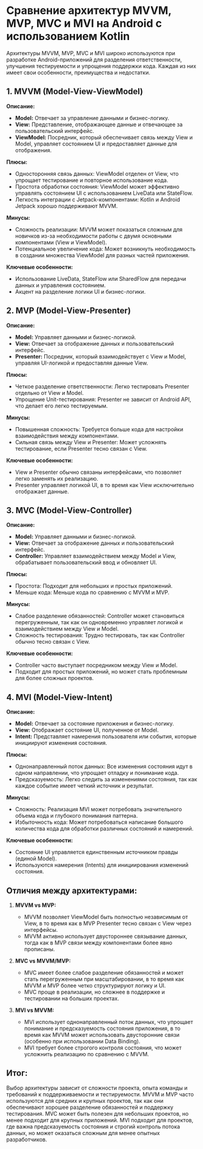 # Сравнение архитектур MVVM, MVP, MVC и MVI на Android с использованием Kotlin

Архитектуры MVVM, MVP, MVC и MVI широко используются при разработке Android-приложений для разделения ответственности, улучшения тестируемости и упрощения поддержки кода. Каждая из них имеет свои особенности, преимущества и недостатки.

## 1. MVVM (Model-View-ViewModel)

**Описание:**
- **Model:** Отвечает за управление данными и бизнес-логику.
- **View:** Представление, отображающее данные и отвечающее за пользовательский интерфейс.
- **ViewModel:** Посредник, который обеспечивает связь между View и Model, управляет состоянием UI и предоставляет данные для отображения.

**Плюсы:**
- Односторонняя связь данных: ViewModel отделен от View, что упрощает тестирование и повторное использование кода.
- Простота обработки состояния: ViewModel может эффективно управлять состоянием UI с использованием LiveData или StateFlow.
- Легкость интеграции с Jetpack-компонентами: Kotlin и Android Jetpack хорошо поддерживают MVVM.

**Минусы:**
- Сложность реализации: MVVM может показаться сложным для новичков из-за необходимости работы с двумя основными компонентами (View и ViewModel).
- Потенциальное увеличение кода: Может возникнуть необходимость в создании множества ViewModel для разных частей приложения.

**Ключевые особенности:**
- Использование LiveData, StateFlow или SharedFlow для передачи данных и управления состоянием.
- Акцент на разделение логики UI и бизнес-логики.

## 2. MVP (Model-View-Presenter)

**Описание:**
- **Model:** Управляет данными и бизнес-логикой.
- **View:** Отвечает за отображение данных и пользовательский интерфейс.
- **Presenter:** Посредник, который взаимодействует с View и Model, управляя UI-логикой и предоставляя данные View.

**Плюсы:**
- Четкое разделение ответственности: Легко тестировать Presenter отдельно от View и Model.
- Упрощение Unit-тестирования: Presenter не зависит от Android API, что делает его легко тестируемым.

**Минусы:**
- Повышенная сложность: Требуется больше кода для настройки взаимодействия между компонентами.
- Сильная связь между View и Presenter: Может усложнять тестирование, если Presenter тесно связан с View.

**Ключевые особенности:**
- View и Presenter обычно связаны интерфейсами, что позволяет легко заменять их реализацию.
- Presenter управляет логикой UI, в то время как View исключительно отображает данные.

## 3. MVC (Model-View-Controller)

**Описание:**
- **Model:** Управляет данными и бизнес-логикой.
- **View:** Отвечает за отображение данных и пользовательский интерфейс.
- **Controller:** Управляет взаимодействием между Model и View, обрабатывает пользовательский ввод и обновляет UI.

**Плюсы:**
- Простота: Подходит для небольших и простых приложений.
- Меньше кода: Меньше кода по сравнению с MVVM и MVP.

**Минусы:**
- Слабое разделение обязанностей: Controller может становиться перегруженным, так как он одновременно управляет логикой и взаимодействием между View и Model.
- Сложность тестирования: Трудно тестировать, так как Controller обычно тесно связан с View.

**Ключевые особенности:**
- Controller часто выступает посредником между View и Model.
- Подходит для простых приложений, но может стать проблемным для более сложных проектов.

## 4. MVI (Model-View-Intent)

**Описание:**
- **Model:** Отвечает за состояние приложения и бизнес-логику.
- **View:** Отображает состояние UI, полученное от Model.
- **Intent:** Представляет намерения пользователя или события, которые инициируют изменения состояния.

**Плюсы:**
- Однонаправленный поток данных: Все изменения состояния идут в одном направлении, что упрощает отладку и понимание кода.
- Предсказуемость: Легко следить за изменениями состояния, так как каждое событие имеет четкий источник и результат.

**Минусы:**
- Сложность: Реализация MVI может потребовать значительного объема кода и глубокого понимания паттерна.
- Избыточность кода: Может потребоваться написание большого количества кода для обработки различных состояний и намерений.

**Ключевые особенности:**
- Состояние UI управляется единственным источником правды (единой Model).
- Используются намерения (Intents) для инициирования изменений состояния.

## Отличия между архитектурами:

1. **MVVM vs MVP:**
   - MVVM позволяет ViewModel быть полностью независимым от View, в то время как в MVP Presenter тесно связан с View через интерфейсы.
   - MVVM активно использует двустороннее связывание данных, тогда как в MVP связи между компонентами более явно прописаны.

2. **MVC vs MVVM/MVP:**
   - MVC имеет более слабое разделение обязанностей и может стать перегруженным при масштабировании, в то время как MVVM и MVP более четко структурируют логику и UI.
   - MVC проще в реализации, но сложнее в поддержке и тестировании на больших проектах.

3. **MVI vs MVVM:**
   - MVI использует однонаправленный поток данных, что упрощает понимание и предсказуемость состояния приложения, в то время как MVVM может использовать двусторонние связи (особенно при использовании Data Binding).
   - MVI требует более строгого контроля состояния, что может усложнить реализацию по сравнению с MVVM.

## Итог:

Выбор архитектуры зависит от сложности проекта, опыта команды и требований к поддерживаемости и тестируемости. MVVM и MVP часто используются для средних и крупных проектов, так как они обеспечивают хорошее разделение обязанностей и поддержку тестирования. MVC может быть полезен для небольших проектов, но менее подходит для крупных приложений. MVI подходит для проектов, где важна предсказуемость состояния и строгий контроль потока данных, но может оказаться сложным для менее опытных разработчиков.
